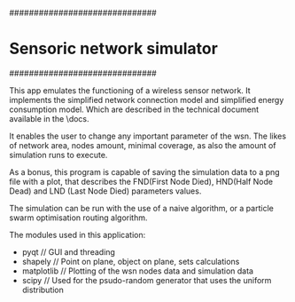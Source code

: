 ##############################
# Sensoric network simulator #
##############################

This app emulates the functioning of a wireless sensor network. It implements the simplified network connection model 
and simplified energy consumption model. Which are described in the technical document available in the \docs.

It enables the user to change any important parameter of the wsn. The likes of network area, nodes amount, minimal coverage,
as also the amount of simulation runs to execute.

As a bonus, this program is capable of saving the simulation data to a png file with a plot, that describes the FND(First Node Died),
HND(Half Node Dead) and LND (Last Node Died) parameters values.

The simulation can be run with the use of a naive algorithm, or a particle swarm optimisation routing algorithm.

The modules used in this application:
- pyqt // GUI and threading
- shapely // Point on plane, object on plane, sets calculations
- matplotlib // Plotting of the wsn nodes data and simulation data
- scipy // Used for the psudo-random generator that uses the uniform distribution
